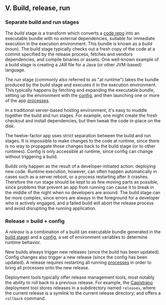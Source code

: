 ## V. Build, release, run
### Separate build and run stages

The *build* stage is a transform which converts a [code repo](#) into an executable bundle with no external dependencies, suitable for immediate execution in the execution environment.  This bundle is known as a *build* (noun).  The build stage typically checks out a fresh copy of the code at a commit specified by the release process, fetches and vendors dependencies, and compile binaries or assets.  One well-known example of a build stage is creating a JAR file for a Java (or other JVM-based) language.

The *run* stage (commonly also referred to as "at runtime") takes the bundle produced by the build stage and executes it in the execution environment.  This typically happens by fetching and expanding the executable bundle, setting up the environment with the [config](#), and then launching one or more of the app [processes](#).

In a traditional server-based hosting environment, it's easy to muddle together the build and run stages.  For example, one might create the fresh checkout and install dependencies, but then tweak the code in-place on the disk.

The twelve-factor app uses strict separation between the build and run stages.  It is impossible to make changes to the code at runtime, since there is no way to propagate those changes back to the build stage (or to other runtimes).  Config is only accessible at runtime, since config can change without triggering a build.

Builds only happen as the result of a developer-initiated action: deploying new code.  Runtime execution, however, can often happen automatically in cases such as a server reboot, or a process restarting after it crashes.  Therefore the run stage should be kept to as few moving parts as possible, since problems that prevent an app from running can cause it to break in the middle of the night when no developers are around.  The build stage can be more complex, since errors are always in the foreground for a developer who is actively engaged, and a failed build will abort the release process and avoid disrupting the running application.

### Release = build + config

A *release* is a combination of a build (an executable bundle generated in the [build stage](#)) and a [config](#), a set of environment variables to determine runtime behavior.

New builds always trigger new releases (since the build has been updated).  Config changes also trigger a new release (since the config has been updated).  A release requires restarting all running [processes](#) in order to bring all processes onto the new release.

Deployment tools typically offer release management tools, most notably the ability to roll back to a previous release.  For example, the [Capistrano](https://github.com/capistrano/capistrano/wiki) deployment tool stores releases in a subdirectory named `releases`, where the current release is a symlink to the current release directory; and offers a `rollback` command.
